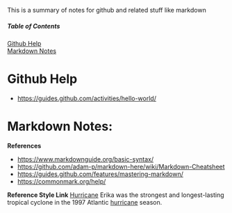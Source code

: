This is a summary of notes for github and related stuff like markdown

##### Table of Contents  
[Github Help](#github-help)  
[Markdown Notes](#markdown-notes)


# Github Help
- https://guides.github.com/activities/hello-world/

# Markdown Notes:

__References__
- https://www.markdownguide.org/basic-syntax/
- https://github.com/adam-p/markdown-here/wiki/Markdown-Cheatsheet
- https://guides.github.com/features/mastering-markdown/
- https://commonmark.org/help/


__Reference Style Link__
[Hurricane][1] Erika was the strongest and longest-lasting tropical cyclone in the 1997 Atlantic [hurricane][1] season.

[1]:https://goo.gl/YEEHP0
